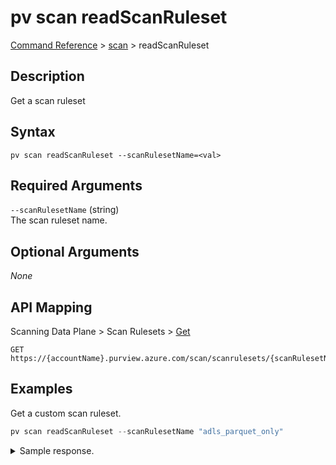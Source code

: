 # pv scan readScanRuleset
[Command Reference](../../../README.md#command-reference) > [scan](./main.md) > readScanRuleset

## Description
Get a scan ruleset

## Syntax
```
pv scan readScanRuleset --scanRulesetName=<val>
```

## Required Arguments
`--scanRulesetName` (string)  
The scan ruleset name.

## Optional Arguments
*None*

## API Mapping
Scanning Data Plane > Scan Rulesets > [Get](https://docs.microsoft.com/en-us/rest/api/purview/scanningdataplane/scan-rulesets/get)
```
GET https://{accountName}.purview.azure.com/scan/scanrulesets/{scanRulesetName}
```

## Examples
Get a custom scan ruleset.
```powershell
pv scan readScanRuleset --scanRulesetName "adls_parquet_only"
```
<details><summary>Sample response.</summary>
<p>

```json
{
    "id": "scanrulesets/adls_parquet_only",
    "kind": "AdlsGen2",
    "name": "adls_parquet_only",
    "properties": {
        "collection": null,
        "createdAt": "2022-02-27T21:22:19.0970457Z",
        "description": null,
        "excludedSystemClassifications": [],
        "includedCustomClassificationRuleNames": [],
        "lastModifiedAt": "2022-02-27T21:22:19.0970462Z",
        "scanningRule": {
            "customFileExtensions": null,
            "fileExtensions": [
                "PARQUET"
            ]
        },
        "temporaryResourceFilters": [
            {
                "ingestTemporaryResource": true,
                "resourceFilterPattern": "(_SUCCESS|_started_\\d*|_committed_\\d*|_committed_vacuum\\d*)$"
            }
        ]
    },
    "scanRulesetType": "Custom",
    "status": "Enabled",
    "version": 1
}
```
</p>
</details>